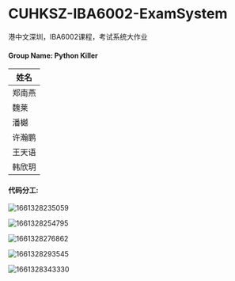 # CUHKSZ-IBA6002-ExamSystem
港中文深圳，IBA6002课程，考试系统大作业

#### Group Name: Python Killer

| 姓名   |
| ------ |
| 郑南燕 |
| 魏莱   |
| 潘樾   |
| 许瀚鹏 |
| 王天语 |
| 韩欣玥 |



#### 代码分工:

![1661328235059](C:\Users\HP\AppData\Roaming\Typora\typora-user-images\1661328235059.png)

![1661328254795](C:\Users\HP\AppData\Roaming\Typora\typora-user-images\1661328254795.png)

![1661328276862](C:\Users\HP\AppData\Roaming\Typora\typora-user-images\1661328276862.png)

![1661328293545](C:\Users\HP\AppData\Roaming\Typora\typora-user-images\1661328293545.png)

![1661328343330](C:\Users\HP\AppData\Roaming\Typora\typora-user-images\1661328343330.png)